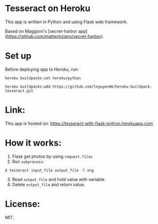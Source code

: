 # Tesseract on Heroku

This app is written in Python and using Flask web framework.

Based on Maggioni's [secret-harbor app] (https://github.com/matteotiziano/secret-harbor).

# Set up

Before deploying app to Heroku, run:

```
heroku buildpacks:set heroku/python
``` 
```
heroku buildpacks:add https://github.com/lnguyen46/heroku-buildpack-tesseract.git
```
# Link:

This app is hosted on: https://tesseract-with-flask-python.herokuapp.com

# How it works:

1. Flask get photos by using ```request.files```
2. Run ```subprocess```:

  ```$ tesseract input_file output_file -l eng ```
  
3. Read ```output_file``` and hold value with variable.
4. Delete ```output_file``` and return value.

# License:

MIT.

